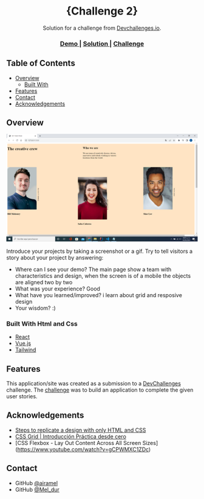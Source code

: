 

<h1 align="center">{Challenge 2}</h1>

<div align="center">
   Solution for a challenge from  <a href="http://devchallenges.io" target="_blank">Devchallenges.io</a>.
</div>

<div align="center">
  <h3>
    <a href="https://{your-demo-link.your-domain}">
      Demo
    </a>
    <span> | </span>
    <a href="https://github.com/airamel/secondchallenge">
      Solution
    </a>
    <span> | </span>
    <a href="https://devchallenges.io/challenges/hhmesazsqgKXrTkYkt0U">
      Challenge
    </a>
  </h3>
</div>

<!-- TABLE OF CONTENTS -->

## Table of Contents

- [Overview](#overview)
  - [Built With](#built-with)
- [Features](#features)
- [Contact](#contact)
- [Acknowledgements](#acknowledgements)

<!-- OVERVIEW -->

## Overview

![screenshot](https://github.com/airamel/secondchallenge/blob/main/screetshot.png)

Introduce your projects by taking a screenshot or a gif. Try to tell visitors a story about your project by answering:

- Where can I see your demo? The main page show a team with characteristics and design, when the screen is of a mobile the objects are aligned two by two 
- What was your experience? Good
- What have you learned/improved? i learn about grid and resposive design
- Your wisdom? :)

### Built With Html and Css

<!-- This section should list any major frameworks that you built your project using. Here are a few examples.-->

- [React](https://reactjs.org/)
- [Vue.js](https://vuejs.org/)
- [Tailwind](https://tailwindcss.com/)

## Features

<!-- List the features of your application or follow the template. Don't share the figma file here :) -->

This application/site was created as a submission to a [DevChallenges](https://devchallenges.io/challenges) challenge. The [challenge](https://devchallenges.io/challenges/hhmesazsqgKXrTkYkt0U) was to build an application to complete the given user stories.


## Acknowledgements

<!-- This section should list any articles or add-ons/plugins that helps you to complete the project. This is optional but it will help you in the future. For exmpale -->

- [Steps to replicate a design with only HTML and CSS](https://devchallenges-blogs.web.app/how-to-replicate-design/)
- [CSS Grid | Introducción Práctica desde cero](https://www.youtube.com/watch?v=QBOUSrMqlSQ)
- [CSS Flexbox - Lay Out Content Across All Screen Sizes] (https://www.youtube.com/watch?v=gCPWMXC1ZDc)

## Contact


- GitHub [@airamel](https://{https://github.com/airamel})
- GitHub [@Mel_dur](https://{twitter.com/Mel_dur})

